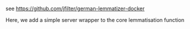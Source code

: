 see https://github.com/jfilter/german-lemmatizer-docker

Here, we add a simple server wrapper to the core lemmatisation function

